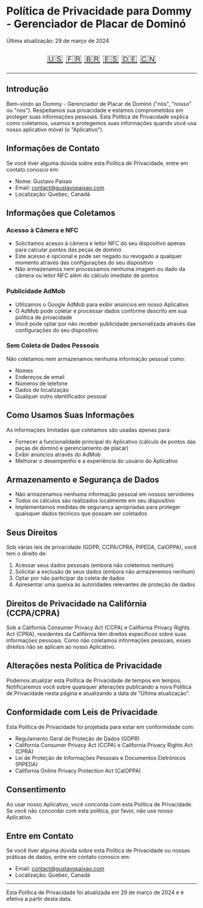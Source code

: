 # Política de Privacidade para Dommy - Gerenciador de Placar de Dominó

Última atualização: 29 de março de 2024

<div align="center">

<div style="font-size: 24px;">

[🇺🇸](README.md) [🇫🇷](fr.md) [🇧🇷](pt.md) [🇪🇸](es.md) [🇩🇪](de.md) [🇨🇳](zh.md)

</div>

</div>

---

## Introdução

Bem-vindo ao Dommy - Gerenciador de Placar de Dominó ("nós", "nosso" ou "nos"). Respeitamos sua privacidade e estamos comprometidos em proteger suas informações pessoais. Esta Política de Privacidade explica como coletamos, usamos e protegemos suas informações quando você usa nosso aplicativo móvel (o "Aplicativo").

## Informações de Contato

Se você tiver alguma dúvida sobre esta Política de Privacidade, entre em contato conosco em:

- Nome: Gustavo Paixao
- Email: contact@gustavopaixao.com
- Localização: Quebec, Canadá

## Informações que Coletamos

### Acesso à Câmera e NFC

- Solicitamos acesso à câmera e leitor NFC do seu dispositivo apenas para calcular pontos das peças de dominó
- Este acesso é opcional e pode ser negado ou revogado a qualquer momento através das configurações do seu dispositivo
- Não armazenamos nem processamos nenhuma imagem ou dado da câmera ou leitor NFC além do cálculo imediato de pontos

### Publicidade AdMob

- Utilizamos o Google AdMob para exibir anúncios em nosso Aplicativo
- O AdMob pode coletar e processar dados conforme descrito em sua política de privacidade
- Você pode optar por não receber publicidade personalizada através das configurações do seu dispositivo

### Sem Coleta de Dados Pessoais

Não coletamos nem armazenamos nenhuma informação pessoal como:

- Nomes
- Endereços de email
- Números de telefone
- Dados de localização
- Qualquer outro identificador pessoal

## Como Usamos Suas Informações

As informações limitadas que coletamos são usadas apenas para:

- Fornecer a funcionalidade principal do Aplicativo (cálculo de pontos das peças de dominó e gerenciamento de placar)
- Exibir anúncios através do AdMob
- Melhorar o desempenho e a experiência do usuário do Aplicativo

## Armazenamento e Segurança de Dados

- Não armazenamos nenhuma informação pessoal em nossos servidores
- Todos os cálculos são realizados localmente em seu dispositivo
- Implementamos medidas de segurança apropriadas para proteger quaisquer dados técnicos que possam ser coletados

## Seus Direitos

Sob várias leis de privacidade (GDPR, CCPA/CPRA, PIPEDA, CalOPPA), você tem o direito de:

1. Acessar seus dados pessoais (embora não coletemos nenhum)
2. Solicitar a exclusão de seus dados (embora não armazenemos nenhum)
3. Optar por não participar da coleta de dados
4. Apresentar uma queixa às autoridades relevantes de proteção de dados

## Direitos de Privacidade na Califórnia (CCPA/CPRA)

Sob a California Consumer Privacy Act (CCPA) e California Privacy Rights Act (CPRA), residentes da Califórnia têm direitos específicos sobre suas informações pessoais. Como não coletamos informações pessoais, esses direitos não se aplicam ao nosso Aplicativo.

## Alterações nesta Política de Privacidade

Podemos atualizar esta Política de Privacidade de tempos em tempos. Notificaremos você sobre quaisquer alterações publicando a nova Política de Privacidade nesta página e atualizando a data de "Última atualização".

## Conformidade com Leis de Privacidade

Esta Política de Privacidade foi projetada para estar em conformidade com:

- Regulamento Geral de Proteção de Dados (GDPR)
- California Consumer Privacy Act (CCPA) e California Privacy Rights Act (CPRA)
- Lei de Proteção de Informações Pessoais e Documentos Eletrônicos (PIPEDA)
- California Online Privacy Protection Act (CalOPPA)

## Consentimento

Ao usar nosso Aplicativo, você concorda com esta Política de Privacidade. Se você não concordar com esta política, por favor, não use nosso Aplicativo.

## Entre em Contato

Se você tiver alguma dúvida sobre esta Política de Privacidade ou nossas práticas de dados, entre em contato conosco em:

- Email: contact@gustavopaixao.com
- Localização: Quebec, Canadá

---

Esta Política de Privacidade foi atualizada em 29 de março de 2024 e é efetiva a partir desta data.
